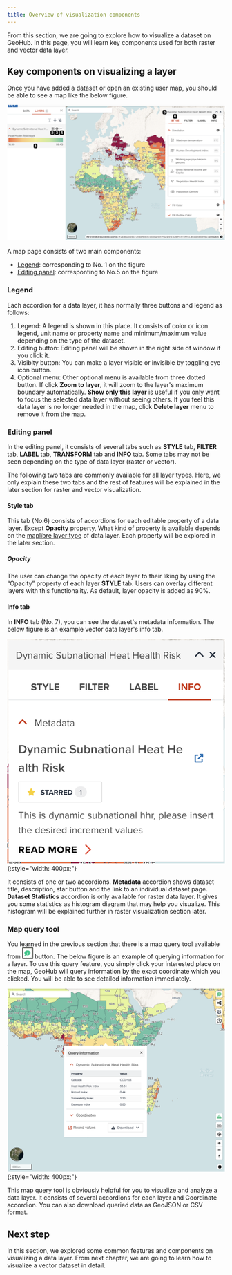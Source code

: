 ```yaml
---
title: Overview of visualization components
---
```


From this section, we are going to explore how to visualize a dataset on GeoHub. In this page, you will learn key components used for both raster and vector data layer.

## Key components on visualizing a layer

Once you have added a dataset or open an existing user map, you should be able to see a map like the below figure.

![Key componets on visualizing at Map editor page](../assets/visualization/visualize_overview.png)

A map page consists of two main components:

- [Legend](#legend): corresponding to No. 1 on the figure
- [Editing panel](#editing-panel): corresponting to No.5 on the figure

### Legend

Each accordion for a data layer, it has normally three buttons and legend as follows:

1. Legend: A legend is shown in this place. It consists of color or icon legend, unit name or property name and minimum/maximum value depending on the type of the dataset.
2. Editing button: Editing panel will be shown in the right side of window if you click it.
3. Visibity button: You can make a layer visible or invisible by toggling eye icon button.
4. Optional menu: Other optional menu is available from three dotted button. If click **Zoom to layer**, it will zoom to the layer's maximum boundary automatically. **Show only this layer** is useful if you only want to focus the selected data layer without seeing others. If you feel this data layer is no longer needed in the map, click **Delete layer** menu to remove it from the map.

### Editing panel

In the editing panel, it consists of several tabs such as **STYLE** tab, **FILTER** tab, **LABEL** tab, **TRANSFORM** tab and **INFO** tab. Some tabs may not be seen depending on the type of data layer (raster or vector).

The following two tabs are commonly available for all layer types. Here, we only explain these two tabs and the rest of features will be explained in the later section for raster and vector visualization.

#### **Style** tab

This tab (No.6) consists of accordions for each editable property of a data layer. Except **Opacity** property, What kind of property is available depends on the [maplibre layer type](https://maplibre.org/maplibre-style-spec/layers/) of data layer. Each property will be explored in the later section.

##### Opacity

The user can change the opacity of each layer to their liking by using the “Opacity” property of each layer **STYLE** tab. Users can overlay different layers with this functionality. As default, layer opacity is added as 90%.

#### **Info** tab

In **INFO** tab (No. 7), you can see the dataset's metadata information. The below figure is an example vector data layer's info tab.

![Info tab for an example vector data layer](../assets/visualization/visualize_info_tab.png){:style="width: 400px;"}

It consists of one or two accordions. **Metadata** accordion shows dataset title, description, star button and the link to an individual dataset page. **Dataset Statistics** accordion is only available for raster data layer. It gives you some statistics as histogram diagram that may help you visualize. This histogram will be explained further in raster visualization section later.

### Map query tool

You learned in the previous section that there is a map query tool available from ![Map_Information.png](../assets/visualization/Map_Information1.png) button. The below figure is an example of querying information for a layer. To use this query feature, you simply click your interested place on the map, GeoHub will query information by the exact coordinate which you clicked. You will be able to see detailed information immediately.

![Map querying feature](../assets/visualization/visualize_map_query.png){:style="width: 400px;"}

This map query tool is obviously helpful for you to visualize and analyze a data layer. It consists of several accordions for each layer and Coordinate accordion. You can also download queried data as GeoJSON or CSV format.

## Next step

In this section, we explored some common features and components on visualizing a data layer. From next chapter, we are going to learn how to visualize a vector dataset in detail.
